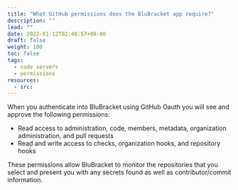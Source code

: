 ```yaml
---
title: "What GitHub permissions does the BluBracket app require?"
description: ""
lead: ""
date: 2022-01-12T02:48:57+00:00
draft: false
weight: 100
toc: false
tags:
  - code servers
  - permissions
resources:
  - src:
---
```


When you authenticate into BluBracket using GitHub Oauth you will see and approve the following permissions:

- Read access to administration, code, members, metadata, organization administration, and pull requests
- Read and write access to checks, organization hooks, and repository hooks

These permissions allow BluBracket to monitor the repositories that you select and present you with any secrets found as well as contributor/commit information.
